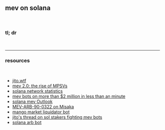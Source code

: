 ## mev on solana

<br>

### tl; dr



<br>

---

### resources

<br>

* [jito.wtf](https://jito.wtf/)
* [mev 2.0: the rise of MPSVs](https://www.recvc.com/mev-2-0-the-rise-of-mpsvs/)
* [solana network statistics](https://jito.retool.com/embedded/public/7e37389a-c991-4fb3-a3cd-b387859c7da1)
* [mev bots on more than $2 million in less than an minute](https://twitter.com/oraprotocol/status/1539664843816333312?s=20&t=Hdo4irxrDiatM4LKA3FbhA)
* [solana mev Outlook](https://medium.com/chorus-one/analyzing-mev-instances-on-solana-part-3-6376bcf40b6b)
* [MEV-ARB-90-0322 on Misaka](https://github.com/0xMisaka/MEV-data-solana/blob/main/MEV-ARB-90-0322.ipynb0)
* [mango market liquidator bot](https://github.com/blockworks-foundation/liquidator-v3)
* [jito's thread on sol stakers fighting mev bots](https://twitter.com/jito_sol/status/1630584599352082434)
* [solana arb bot](https://github.com/0xNineteen/solana-arbitrage-bot)
